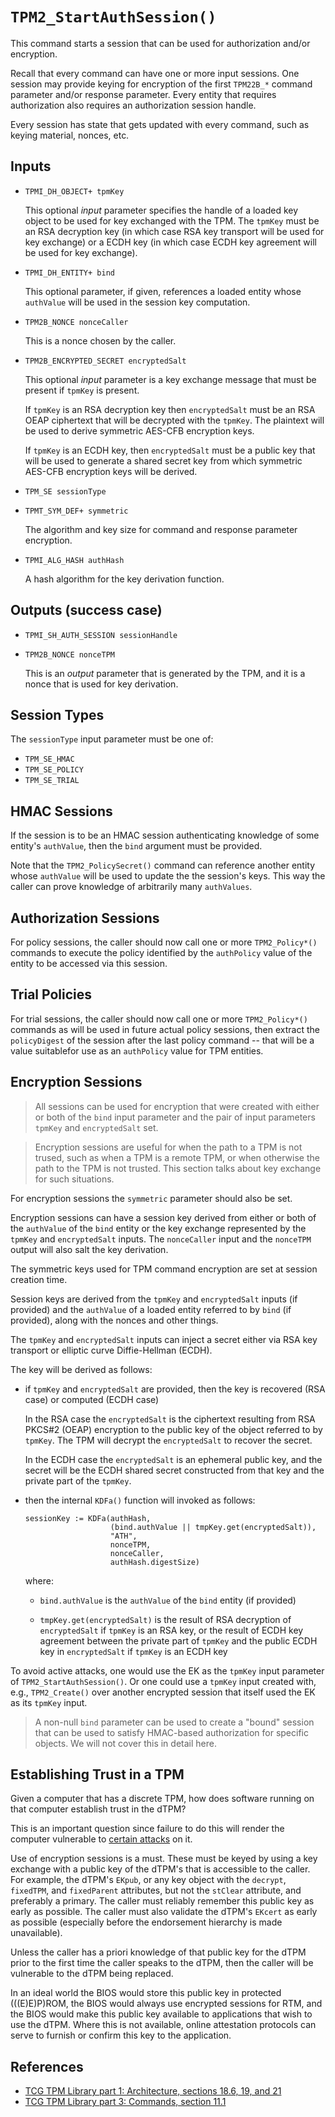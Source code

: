 # `TPM2_StartAuthSession()`

This command starts a session that can be used for authorization and/or
encryption.

Recall that every command can have one or more input sessions.  One
session may provide keying for encryption of the first `TPM22B_*`
command parameter and/or response parameter.  Every entity that requires
authorization also requires an authorization session handle.

Every session has state that gets updated with every command, such as
keying material, nonces, etc.

## Inputs

 - `TPMI_DH_OBJECT+ tpmKey`

   This optional _input_ parameter specifies the handle of a loaded key
   object to be used for key exchanged with the TPM.  The `tpmKey` must
   be an RSA decryption key (in which case RSA key transport will be
   used for key exchange) or a ECDH key (in which case ECDH key
   agreement will be used for key exchange).

 - `TPMI_DH_ENTITY+ bind`

   This optional parameter, if given, references a loaded entity whose
   `authValue` will be used in the session key computation.

 - `TPM2B_NONCE nonceCaller`

   This is a nonce chosen by the caller.

 - `TPM2B_ENCRYPTED_SECRET encryptedSalt`

   This optional _input_ parameter is a key exchange message that must
   be present if `tpmKey` is present.

   If `tpmKey` is an RSA decryption key then `encryptedSalt` must be an
   RSA OEAP ciphertext that will be decrypted with the `tpmKey`.  The
   plaintext will be used to derive symmetric AES-CFB encryption keys.

   If `tpmKey` is an ECDH key, then `encryptedSalt` must be a public key
   that will be used to generate a shared secret key from which
   symmetric AES-CFB encryption keys will be derived.

 - `TPM_SE sessionType`

 - `TPMT_SYM_DEF+ symmetric`

   The algorithm and key size for command and response parameter
   encryption.

 - `TPMI_ALG_HASH authHash`

   A hash algorithm for the key derivation function.

## Outputs (success case)

 - `TPMI_SH_AUTH_SESSION sessionHandle`
 - `TPM2B_NONCE nonceTPM`

   This is an _output_ parameter that is generated by the TPM, and it is
   a nonce that is used for key derivation.

## Session Types

The `sessionType` input parameter must be one of:

 - `TPM_SE_HMAC`
 - `TPM_SE_POLICY`
 - `TPM_SE_TRIAL`

## HMAC Sessions

If the session is to be an HMAC session authenticating knowledge of some
entity's `authValue`, then the `bind` argument must be provided.

Note that the `TPM2_PolicySecret()` command can reference another entity
whose `authValue` will be used to update the the session's keys.  This
way the caller can prove knowledge of arbitrarily many `authValues`.

## Authorization Sessions

For policy sessions, the caller should now call one or more
`TPM2_Policy*()` commands to execute the policy identified by the
`authPolicy` value of the entity to be accessed via this session.

## Trial Policies

For trial sessions, the caller should now call one or more
`TPM2_Policy*()` commands as will be used in future actual policy
sessions, then extract the `policyDigest` of the
session after the last policy command -- that will be a value
suitablefor use as an `authPolicy` value for TPM entities.

## Encryption Sessions

> All sessions can be used for encryption that were created with either
> or both of the `bind` input parameter and the pair of input parameters
> `tpmKey` and `encryptedSalt` set.

> Encryption sessions are useful for when the path to a TPM is not
> trused, such as when a TPM is a remote TPM, or when otherwise the path
> to the TPM is not trusted.  This section talks about key exchange for
> such situations.

For encryption sessions the `symmetric` parameter should also be set.

Encryption sessions can have a session key derived from either or both
of the `authValue` of the `bind` entity or the key exchange represented
by the `tpmKey` and `encryptedSalt` inputs.  The `nonceCaller` input and
the `nonceTPM` output will also salt the key derivation.

The symmetric keys used for TPM command encryption are set at session
creation time.

Session keys are derived from the `tpmKey` and `encryptedSalt` inputs
(if provided) and the `authValue` of a loaded entity referred to by
`bind` (if provided), along with the nonces and other things.

The `tpmKey` and `encryptedSalt` inputs can inject a secret either via
RSA key transport or elliptic curve Diffie-Hellman (ECDH).

The key will be derived as follows:

 - if `tpmKey` and `encryptedSalt` are provided, then the key is
   recovered (RSA case) or computed (ECDH case)

   In the RSA case the `encryptedSalt` is the ciphertext resulting from
   RSA PKCS#2 (OEAP) encryption to the public key of the object referred
   to by `tpmKey`.  The TPM will decrypt the `encryptedSalt` to recover
   the secret.

   In the ECDH case the `encryptedSalt` is an ephemeral public key, and
   the secret will be the ECDH shared secret constructed from that key
   and the private part of the `tpmKey`.

 - then the internal `KDFa()` function will invoked as follows:

   ```
   sessionKey := KDFa(authHash,
                      (bind.authValue || tmpKey.get(encryptedSalt)),
                      "ATH",
                      nonceTPM,
                      nonceCaller,
                      authHash.digestSize)
   ```

   where:

    - `bind.authValue` is the `authValue` of the `bind` entity (if
      provided)

    - `tmpKey.get(encryptedSalt)` is the result of RSA decryption of
      `encryptedSalt` if `tpmKey` is an RSA key, or the result of ECDH
      key agreement between the private part of `tpmKey` and the public
      ECDH key in `encryptedSalt` if `tpmKey` is an ECDH key

To avoid active attacks, one would use the EK as the `tpmKey` input
parameter of `TPM2_StartAuthSession()`.  Or one could use a `tpmKey`
input created with, e.g., `TPM2_Create()` over another encrypted session
that itself used the EK as its `tpmKey` input.

> A non-null `bind` parameter can be used to create a "bound" session
> that can be used to satisfy HMAC-based authorization for specific
> objects.  We will not cover this in detail here.

## Establishing Trust in a TPM

Given a computer that has a discrete TPM, how does software running on
that computer establish trust in the dTPM?

This is an important question since failure to do this will render the
computer vulnerable to [certain attacks](https://dolosgroup.io/blog/2021/7/9/from-stolen-laptop-to-inside-the-company-network)
on it.

Use of encryption sessions is a must.  These must be keyed by using a
key exchange with a public key of the dTPM's that is accessible to the
caller.  For example, the dTPM's `EKpub`, or any key object with the
`decrypt`, `fixedTPM`, and `fixedParent` attributes, but not the
`stClear` attribute, and preferably a primary.  The caller must reliably
remember this public key as early as possible.  The caller must also
validate the dTPM's `EKcert` as early as possible (especially before the
endorsement hierarchy is made unavailable).

Unless the caller has a priori knowledge of that public key for the dTPM
prior to the first time the caller speaks to the dTPM, then the caller
will be vulnerable to the dTPM being replaced.

In an ideal world the BIOS would store this public key in protected
(((E)E)P)ROM, the BIOS would always use encrypted sessions for RTM, and
the BIOS would make this public key available to applications that wish
to use the dTPM.  Where this is not available, online attestation
protocols can serve to furnish or confirm this key to the application.

## References

 - [TCG TPM Library part 1: Architecture, sections 18.6, 19, and 21](https://trustedcomputinggroup.org/wp-content/uploads/TCG_TPM2_r1p59_Part1_Architecture.pdf)
 - [TCG TPM Library part 3: Commands, section 11.1](https://trustedcomputinggroup.org/wp-content/uploads/TCG_TPM2_r1p59_Part3_Commands_pub.pdf)
